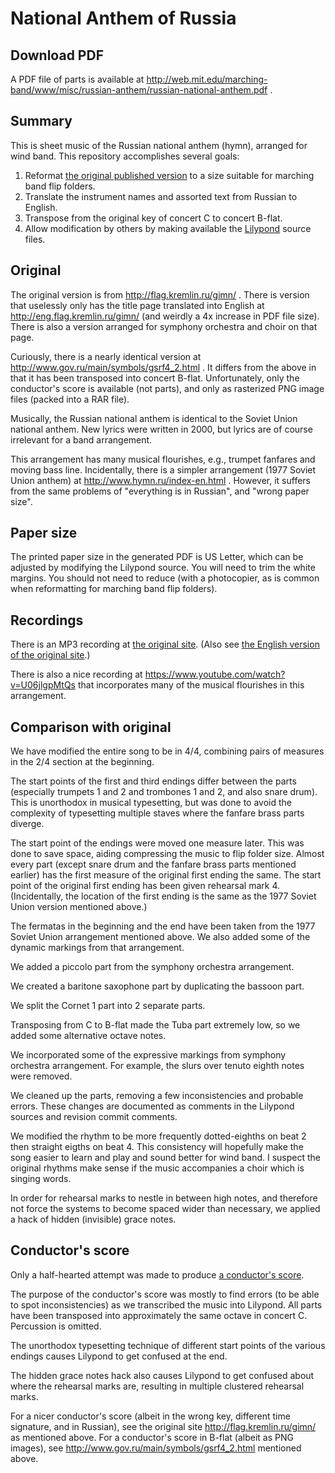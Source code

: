 # National Anthem of Russia

## Download PDF

A PDF file of parts is available at <http://web.mit.edu/marching-band/www/misc/russian-anthem/russian-national-anthem.pdf> .

## Summary

This is sheet music of the Russian national anthem (hymn), arranged for
wind band.
This repository accomplishes several goals:

1. Reformat [the original published version](http://flag.kremlin.ru/gimn/) to a size suitable for marching band flip folders.
2. Translate the instrument names and assorted text from Russian to English.
3. Transpose from the original key of concert C to concert B-flat.
4. Allow modification by others by making available the [Lilypond](http://lilypond.org/) source files.

## Original

The original version is from <http://flag.kremlin.ru/gimn/>
. There is version that uselessly only has the title page
translated into English at
<http://eng.flag.kremlin.ru/gimn/> (and weirdly a 4x
increase in PDF file size).  There is also a version
arranged for symphony orchestra and choir on that page.

Curiously, there is a nearly identical version at
<http://www.gov.ru/main/symbols/gsrf4_2.html> . It differs
from the above in that it has been transposed into concert
B-flat.  Unfortunately, only the conductor's score is
available (not parts), and only as rasterized PNG image
files (packed into a RAR file).

Musically, the Russian national anthem is identical to the
Soviet Union national anthem.  New lyrics were written in
2000, but lyrics are of course irrelevant for a band
arrangement.

This arrangement has many musical flourishes, e.g.,
trumpet fanfares and moving bass line.  Incidentally, there
is a simpler arrangement (1977 Soviet Union anthem) at
<http://www.hymn.ru/index-en.html> . However, it suffers
from the same problems of "everything is in Russian", and
"wrong paper size".

## Paper size

The printed paper size in the generated PDF is US Letter,
which can be adjusted by modifying the Lilypond source.  You
will need to trim the white margins.  You should not
need to reduce (with a photocopier, as is common when
reformatting for marching band flip folders).

## Recordings

There is an MP3 recording at [the original
site](http://flag.kremlin.ru/gimn/).
(Also see [the English version
of the original site](http://eng.flag.kremlin.ru/gimn/).)

There is also a nice recording at
<https://www.youtube.com/watch?v=U06jlgpMtQs> that
incorporates many of the musical flourishes in this
arrangement.

## Comparison with original

We have modified the entire song to be in 4/4, combining pairs of
measures in the 2/4 section at the beginning.

The start points of the first and third endings differ
between the parts (especially trumpets 1 and 2 and trombones
1 and 2, and also snare drum).  This is unorthodox in
musical typesetting, but was done to avoid the complexity
of typesetting multiple staves where the fanfare brass parts
diverge.

The start point of the endings were moved one measure later.
This was done to save space, aiding compressing the music to
flip folder size.  Almost every part (except snare drum and
the fanfare brass parts mentioned earlier) has the first
measure of the original first ending the same.  The start
point of the original first ending has been given rehearsal
mark 4.  (Incidentally, the location of the first ending is
the same as the 1977 Soviet Union version mentioned above.)

The fermatas in the beginning and the end have been taken
from the 1977 Soviet Union arrangement mentioned above.  We
also added some of the dynamic markings from that
arrangement.

We added a piccolo part from the symphony orchestra
arrangement.

We created a baritone saxophone part by duplicating the bassoon part.

We split the Cornet 1 part into 2 separate parts.

Transposing from C to B-flat made the Tuba part extremely
low, so we added some alternative octave notes.

We incorporated some of the expressive markings from symphony
orchestra arrangement.  For example, the slurs over tenuto
eighth notes were removed.

We cleaned up the parts, removing a few inconsistencies and
probable errors.  These changes are documented as comments
in the Lilypond sources and revision commit comments.

We modified the rhythm to be more frequently dotted-eighths on beat 2
then straight eigths on beat 4.  This consistency will hopefully make
the song easier to learn and play and sound better for wind band.  I
suspect the original rhythms make sense if the music accompanies a
choir which is singing words.

In order for rehearsal marks to nestle in between high
notes, and therefore not force the systems to become spaced
wider than necessary, we applied a hack of hidden
(invisible) grace notes.

## Conductor's score

Only a half-hearted attempt was made to produce [a
conductor's score](http://web.mit.edu/marching-band/www/misc/russian-anthem/conductor.pdf).

The purpose of the conductor's score was mostly to find
errors (to be able to spot inconsistencies) as we
transcribed the music into Lilypond.  All parts have been
transposed into approximately the same octave in concert C.
Percussion is omitted.

The unorthodox typesetting technique of different start
points of the various endings causes Lilypond to get
confused at the end.

The hidden grace notes hack also causes Lilypond to get
confused about where the rehearsal marks are, resulting in
multiple clustered rehearsal marks.

For a nicer conductor's score (albeit in the wrong key, different time signature, and
in Russian), see the original site
<http://flag.kremlin.ru/gimn/> as mentioned above.  For a
conductor's score in B-flat (albeit as PNG images), see
<http://www.gov.ru/main/symbols/gsrf4_2.html> mentioned
above.
